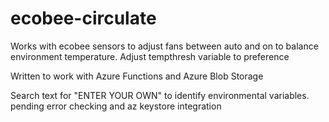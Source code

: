 # ecobee-circulate
Works with ecobee sensors to adjust fans between auto and on to balance environment temperature. Adjust tempthresh variable to preference

Written to work with Azure Functions and Azure Blob Storage

Search text for "ENTER YOUR OWN" to identify environmental variables.
pending error checking and az keystore integration